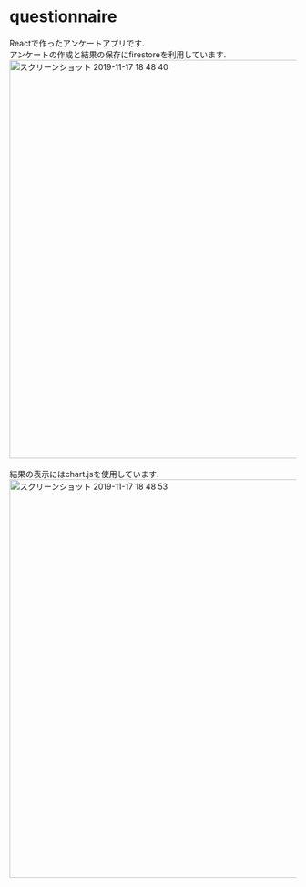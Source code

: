 # questionnaire  
Reactで作ったアンケートアプリです.  
アンケートの作成と結果の保存にfirestoreを利用しています.  
<img width="700" alt="スクリーンショット 2019-11-17 18 48 40" src="https://user-images.githubusercontent.com/31591102/69005848-fd5aef80-096a-11ea-964b-80da09d88006.png">  
<br/>
結果の表示にはchart.jsを使用しています.
<img width="700" alt="スクリーンショット 2019-11-17 18 48 53" src="https://user-images.githubusercontent.com/31591102/69005861-18c5fa80-096b-11ea-8b97-e19c14d96abf.png">


